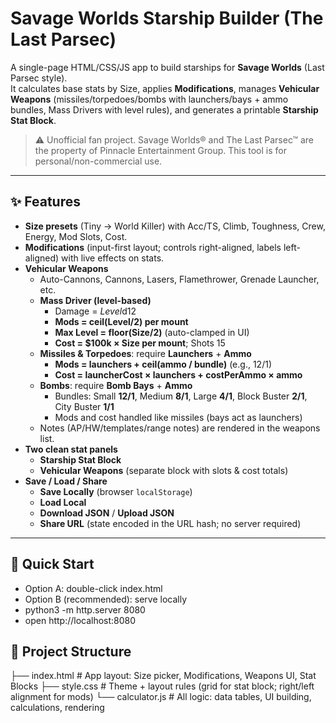 # Savage Worlds Starship Builder (The Last Parsec)

A single-page HTML/CSS/JS app to build starships for **Savage Worlds** (Last Parsec style).  
It calculates base stats by Size, applies **Modifications**, manages **Vehicular Weapons** (missiles/torpedoes/bombs with launchers/bays + ammo bundles, Mass Drivers with level rules), and generates a printable **Starship Stat Block**.

> ⚠️ Unofficial fan project. Savage Worlds® and The Last Parsec™ are the property of Pinnacle Entertainment Group. This tool is for personal/non-commercial use.

---

## ✨ Features

- **Size presets** (Tiny → World Killer) with Acc/TS, Climb, Toughness, Crew, Energy, Mod Slots, Cost.
- **Modifications** (input-first layout; controls right-aligned, labels left-aligned) with live effects on stats.
- **Vehicular Weapons**
  - Auto-Cannons, Cannons, Lasers, Flamethrower, Grenade Launcher, etc.
  - **Mass Driver (level-based)**  
    - Damage = *Level*d12  
    - **Mods = ceil(Level/2) per mount**  
    - **Max Level = floor(Size/2)** (auto-clamped in UI)  
    - **Cost = $100k × Size per mount**; Shots 15
  - **Missiles & Torpedoes**: require **Launchers** + **Ammo**  
    - **Mods = launchers + ceil(ammo / bundle)** (e.g., 12/1)  
    - **Cost = launcherCost × launchers + costPerAmmo × ammo**
  - **Bombs**: require **Bomb Bays** + **Ammo**  
    - Bundles: Small **12/1**, Medium **8/1**, Large **4/1**, Block Buster **2/1**, City Buster **1/1**  
    - Mods and cost handled like missiles (bays act as launchers)
  - Notes (AP/HW/templates/range notes) are rendered in the weapons list.
- **Two clean stat panels**
  - **Starship Stat Block**
  - **Vehicular Weapons** (separate block with slots & cost totals)
- **Save / Load / Share**
  - **Save Locally** (browser `localStorage`)
  - **Load Local**
  - **Download JSON** / **Upload JSON**
  - **Share URL** (state encoded in the URL hash; no server required)

---

## 🚀 Quick Start
- Option A: double-click index.html
- Option B (recommended): serve locally
- python3 -m http.server 8080
- open http://localhost:8080

## 📁 Project Structure
├── index.html        # App layout: Size picker, Modifications, Weapons UI, Stat Blocks
├── style.css         # Theme + layout rules (grid for stat block; right/left alignment for mods)
└── calculator.js     # All logic: data tables, UI building, calculations, rendering
